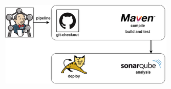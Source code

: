![image](https://github.com/WatashiwaSid/jenkins-cicd/blob/2958b0a79b18d014da5f8a517c2efbd0d9999c97/jenkins.drawio.png)
